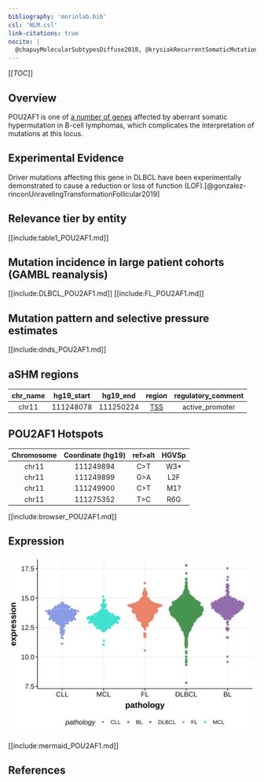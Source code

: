 ```yaml
---
bibliography: 'morinlab.bib'
csl: 'NLM.csl'
link-citations: true
nocite: |
  @chapuyMolecularSubtypesDiffuse2018, @krysiakRecurrentSomaticMutations2017, 
---
```

[[_TOC_]]

## Overview
POU2AF1 is one of [a number of genes](https://github.com/morinlab/LLMPP/wiki/ashm) affected by aberrant somatic hypermutation in B-cell lymphomas, which complicates the interpretation of mutations at this locus.


## Experimental Evidence

Driver mutations affecting this gene in DLBCL have been experimentally demonstrated to cause a reduction or loss of function (LOF).[@gonzalez-rinconUnravelingTransformationFollicular2019]

## Relevance tier by entity

[[include:table1_POU2AF1.md]]


## Mutation incidence in large patient cohorts (GAMBL reanalysis)

[[include:DLBCL_POU2AF1.md]]
[[include:FL_POU2AF1.md]]

## Mutation pattern and selective pressure estimates

[[include:dnds_POU2AF1.md]]

## aSHM regions

|chr_name|hg19_start|hg19_end |region                                                                                      |regulatory_comment|
|:--------:|:----------:|:---------:|:--------------------------------------------------------------------------------------------:|:------------------:|
|chr11   |111248078 |111250224|[TSS](https://genome.ucsc.edu/s/rdmorin/GAMBL%20hg19?position=chr11%3A111248078%2D111250224)|active_promoter   |



## POU2AF1 Hotspots

| Chromosome |Coordinate (hg19) | ref>alt | HGVSp | 
 | :---:| :---: | :--: | :---: |
| chr11 | 111249894 | C>T | W3* |
| chr11 | 111249899 | G>A | L2F |
| chr11 | 111249900 | C>T | M1? |
| chr11 | 111275352 | T>C | R6G |

[[include:browser_POU2AF1.md]]

## Expression
![](images/gene_expression/POU2AF1_by_pathology.svg)
<!-- ORIGIN: krysiakRecurrentSomaticMutations2017b -->
<!-- FL: krysiakRecurrentSomaticMutations2017b -->

[[include:mermaid_POU2AF1.md]]

## References

